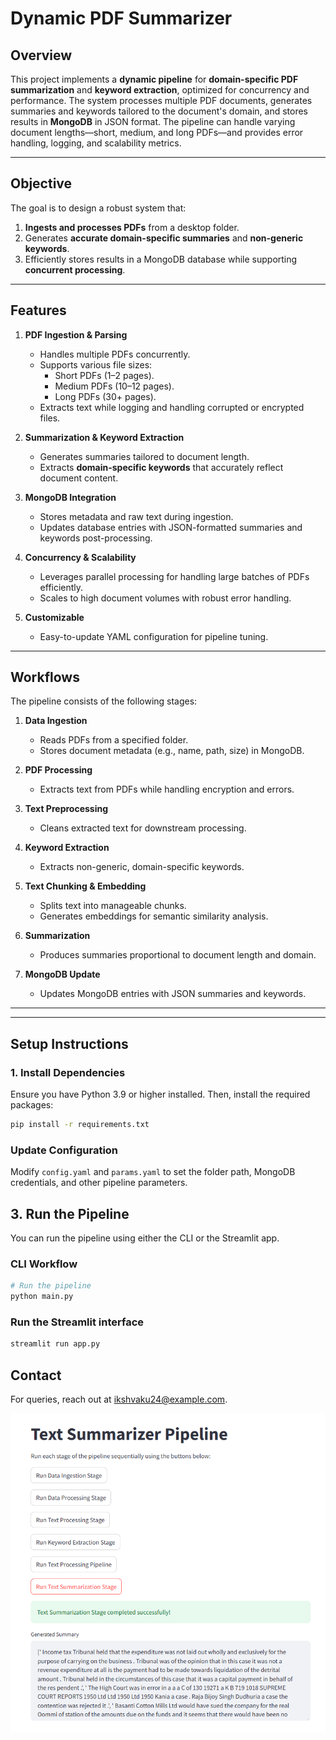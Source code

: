 # Dynamic PDF Summarizer  

## **Overview**  
This project implements a **dynamic pipeline** for **domain-specific PDF summarization** and **keyword extraction**, optimized for concurrency and performance. The system processes multiple PDF documents, generates summaries and keywords tailored to the document's domain, and stores results in **MongoDB** in JSON format. The pipeline can handle varying document lengths—short, medium, and long PDFs—and provides error handling, logging, and scalability metrics.

---

## **Objective**  
The goal is to design a robust system that:  
1. **Ingests and processes PDFs** from a desktop folder.
2. Generates **accurate domain-specific summaries** and **non-generic keywords**.  
3. Efficiently stores results in a MongoDB database while supporting **concurrent processing**.

---

## **Features**  
1. **PDF Ingestion & Parsing**  
   - Handles multiple PDFs concurrently.
   - Supports various file sizes:
     - Short PDFs (1–2 pages).  
     - Medium PDFs (10–12 pages).  
     - Long PDFs (30+ pages).  
   - Extracts text while logging and handling corrupted or encrypted files.  

2. **Summarization & Keyword Extraction**  
   - Generates summaries tailored to document length.  
   - Extracts **domain-specific keywords** that accurately reflect document content.  

3. **MongoDB Integration**  
   - Stores metadata and raw text during ingestion.  
   - Updates database entries with JSON-formatted summaries and keywords post-processing.  

4. **Concurrency & Scalability**  
   - Leverages parallel processing for handling large batches of PDFs efficiently.  
   - Scales to high document volumes with robust error handling.  

5. **Customizable**  
   - Easy-to-update YAML configuration for pipeline tuning.  

---

## **Workflows**  
The pipeline consists of the following stages:  

1. **Data Ingestion**  
   - Reads PDFs from a specified folder.  
   - Stores document metadata (e.g., name, path, size) in MongoDB.  

2. **PDF Processing**  
   - Extracts text from PDFs while handling encryption and errors.  

3. **Text Preprocessing**  
   - Cleans extracted text for downstream processing.  

4. **Keyword Extraction**  
   - Extracts non-generic, domain-specific keywords.  

5. **Text Chunking & Embedding**  
   - Splits text into manageable chunks.  
   - Generates embeddings for semantic similarity analysis.  

6. **Summarization**  
   - Produces summaries proportional to document length and domain.  

7. **MongoDB Update**  
   - Updates MongoDB entries with JSON summaries and keywords.  

---


---

## **Setup Instructions**

### **1. Install Dependencies**
Ensure you have Python 3.9 or higher installed. Then, install the required packages:
```bash
pip install -r requirements.txt
```


###  Update Configuration
Modify `config.yaml` and `params.yaml` to set the folder path, MongoDB credentials, and other pipeline parameters.

## 3. Run the Pipeline
You can run the pipeline using either the CLI or the Streamlit app.

### CLI Workflow
```bash
# Run the pipeline
python main.py
```

### Run the Streamlit interface
```bash
streamlit run app.py
```

## **Contact**
For queries, reach out at ikshvaku24@example.com.

![View](./images/image.png)